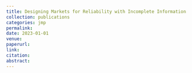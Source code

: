 ```yaml
---
title: Designing Markets for Reliability with Incomplete Information
collection: publications
categories: jmp
permalink: 
date: 2023-01-01
venue: 
paperurl: 
link:
citation: 
abstract:  
---
```

